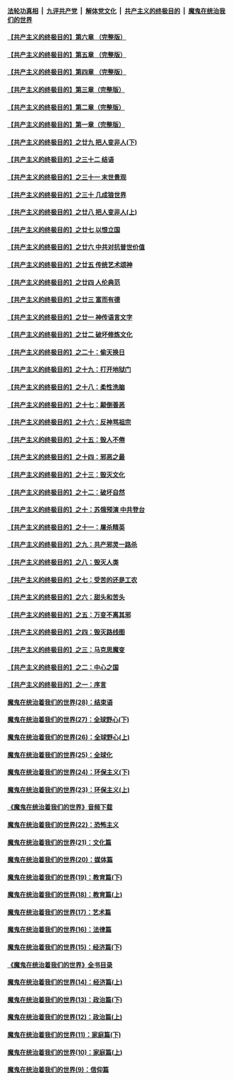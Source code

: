 ####  [法轮功真相](../../../../basic/blob/master/README.md?t=10230202) &nbsp;|&nbsp; [九评共产党](../../../../9ping.md/blob/master/README.md?t=10230202) &nbsp;|&nbsp; [解体党文化](../../../../jtdwh.md/blob/master/README.md?t=10230202)  &nbsp;|&nbsp; [共产主义的终极目的](../../../../gczydzjmd.md/blob/master/README.md?t=10230202) &nbsp;|&nbsp; [魔鬼在统治我们的世界](../../../../mgztzwmdsj.md/blob/master/README.md?t=10230202) 

#### [【共产主义的终极目的】第六章 （完整版）](../pages/nsc422/n11428913.md?t=10230202) 

#### [【共产主义的终极目的】第五章 （完整版）](../pages/nsc422/n11428912.md?t=10230202) 

#### [【共产主义的终极目的】第四章 （完整版）](../pages/nsc422/n11428907.md?t=10230202) 

#### [【共产主义的终极目的】第三章（完整版）](../pages/nsc422/n11428848.md?t=10230202) 

#### [【共产主义的终极目的】第二章（完整版）](../pages/nsc422/n11428831.md?t=10230202) 

#### [【共产主义的终极目的】第一章（完整版）](../pages/nsc422/n11417651.md?t=10230202) 

#### [【共产主义的终极目的】之廿九 把人变非人(下)](../pages/nsc422/n11344140.md?t=10230202) 

#### [【共产主义的终极目的】之三十二 结语](../pages/nsc422/n11360535.md?t=10230202) 

#### [【共产主义的终极目的】之三十一 末世景观](../pages/nsc422/n11351129.md?t=10230202) 

#### [【共产主义的终极目的】之三十 几成狼世界](../pages/nsc422/n11348280.md?t=10230202) 

#### [【共产主义的终极目的】之廿八 把人变非人(上)](../pages/nsc422/n11340492.md?t=10230202) 

#### [【共产主义的终极目的】之廿七 以恨立国](../pages/nsc422/n11336944.md?t=10230202) 

#### [【共产主义的终极目的】之廿六 中共对抗普世价值](../pages/nsc422/n11324785.md?t=10230202) 

#### [【共产主义的终极目的】之廿五 传统艺术颂神](../pages/nsc422/n11296396.md?t=10230202) 

#### [【共产主义的终极目的】之廿四 人伦典范](../pages/nsc422/n11296397.md?t=10230202) 

#### [【共产主义的终极目的】之廿三 富而有德](../pages/nsc422/n11283598.md?t=10230202) 

#### [【共产主义的终极目的】之廿一 神传语言文字](../pages/nsc422/n11263265.md?t=10230202) 

#### [【共产主义的终极目的】之廿二 破坏修炼文化](../pages/nsc422/n11245728.md?t=10230202) 

#### [【共产主义的终极目的】之二十：偷天换日](../pages/nsc422/n11238846.md?t=10230202) 

#### [【共产主义的终极目的】之十九：打开地狱门](../pages/nsc422/n11206376.md?t=10230202) 

#### [【共产主义的终极目的】之十八：柔性洗脑](../pages/nsc422/n11199994.md?t=10230202) 

#### [【共产主义的终极目的】之十七：颠倒善恶](../pages/nsc422/n11179782.md?t=10230202) 

#### [【共产主义的终极目的】之十六：反神骂祖宗](../pages/nsc422/n11166798.md?t=10230202) 

#### [【共产主义的终极目的】之十五：毁人不倦](../pages/nsc422/n11166792.md?t=10230202) 

#### [【共产主义的终极目的】之十四：邪恶之最](../pages/nsc422/n11150249.md?t=10230202) 

#### [【共产主义的终极目的】之十三：毁灭文化](../pages/nsc422/n11135227.md?t=10230202) 

#### [【共产主义的终极目的】之十二：破坏自然](../pages/nsc422/n11135214.md?t=10230202) 

#### [【共产主义的终极目的】之十：苏俄预演 中共登台](../pages/nsc422/n11118424.md?t=10230202) 

#### [【共产主义的终极目的】之十一：屠杀精英](../pages/nsc422/n11118442.md?t=10230202) 

#### [【共产主义的终极目的】之九：共产邪灵一路杀](../pages/nsc422/n11114139.md?t=10230202) 

#### [【共产主义的终极目的】之八：毁灭人类](../pages/nsc422/n11108503.md?t=10230202) 

#### [【共产主义的终极目的】之七：受苦的还是工农](../pages/nsc422/n11101809.md?t=10230202) 

#### [【共产主义的终极目的】之六：甜头和苦头](../pages/nsc422/n11096971.md?t=10230202) 

#### [【共产主义的终极目的】之五：万变不离其邪](../pages/nsc422/n11091285.md?t=10230202) 

#### [【共产主义的终极目的】之四：毁灭路线图](../pages/nsc422/n11086284.md?t=10230202) 

#### [【共产主义的终极目的】之三：马克思魔变](../pages/nsc422/n11061941.md?t=10230202) 

#### [【共产主义的终极目的】之二：中心之国](../pages/nsc422/n11047728.md?t=10230202) 

#### [【共产主义的终极目的】之一：序言](../pages/nsc422/n11086077.md?t=10230202) 

#### [魔鬼在统治着我们的世界(28)：结束语](../pages/nsc422/n10936246.md?t=10230202) 

#### [魔鬼在统治着我们的世界(27)：全球野心(下)](../pages/nsc422/n10928319.md?t=10230202) 

#### [魔鬼在统治着我们的世界(26)：全球野心(上)](../pages/nsc422/n10900318.md?t=10230202) 

#### [魔鬼在统治着我们的世界(25)：全球化](../pages/nsc422/n10788205.md?t=10230202) 

#### [魔鬼在统治着我们的世界(24)：环保主义(下)](../pages/nsc422/n10695307.md?t=10230202) 

#### [魔鬼在统治着我们的世界(23)：环保主义(上)](../pages/nsc422/n10688613.md?t=10230202) 

#### [《魔鬼在统治着我们的世界》音频下载](../pages/nsc422/n10635553.md?t=10230202) 

#### [魔鬼在统治着我们的世界(22)：恐怖主义](../pages/nsc422/n10614727.md?t=10230202) 

#### [魔鬼在统治着我们的世界(21)：文化篇](../pages/nsc422/n10597706.md?t=10230202) 

#### [魔鬼在统治着我们的世界(20)：媒体篇](../pages/nsc422/n10586579.md?t=10230202) 

#### [魔鬼在统治着我们的世界(19)：教育篇(下)](../pages/nsc422/n10564808.md?t=10230202) 

#### [魔鬼在统治着我们的世界(18)：教育篇(上)](../pages/nsc422/n10526970.md?t=10230202) 

#### [魔鬼在统治着我们的世界(17)：艺术篇](../pages/nsc422/n10499093.md?t=10230202) 

#### [魔鬼在统治着我们的世界(16)：法律篇](../pages/nsc422/n10485969.md?t=10230202) 

#### [魔鬼在统治着我们的世界(15)：经济篇(下)](../pages/nsc422/n10469975.md?t=10230202) 

#### [《魔鬼在统治着我们的世界》全书目录](../pages/nsc422/n10464261.md?t=10230202) 

#### [魔鬼在统治着我们的世界(14)：经济篇(上)](../pages/nsc422/n10457370.md?t=10230202) 

#### [魔鬼在统治着我们的世界(13)：政治篇(下)](../pages/nsc422/n10448270.md?t=10230202) 

#### [魔鬼在统治着我们的世界(12)：政治篇(上)](../pages/nsc422/n10444576.md?t=10230202) 

#### [魔鬼在统治着我们的世界(11)：家庭篇(下)](../pages/nsc422/n10440961.md?t=10230202) 

#### [魔鬼在统治着我们的世界(10)：家庭篇(上)](../pages/nsc422/n10435448.md?t=10230202) 

#### [魔鬼在统治着我们的世界(9)：信仰篇](../pages/nsc422/n10432159.md?t=10230202) 

